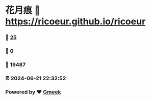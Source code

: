 # 花月痕 :link: https://ricoeur.github.io/ricoeur 
### :page_facing_up: [25](https://ricoeur.github.io/ricoeur/tag.html) 
### :speech_balloon: 0 
### :hibiscus: 19487 
### :alarm_clock: 2024-06-21 22:32:52 
### Powered by :heart: [Gmeek](https://github.com/Meekdai/Gmeek)
